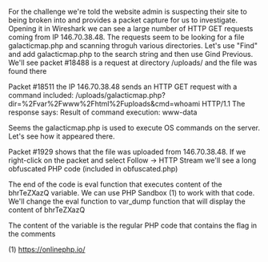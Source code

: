 For the challenge we're told the website admin is suspecting their site to being broken into and provides a packet capture for us to investigate.
Opening it in Wireshark we can see a large number of HTTP GET requests coming from IP 146.70.38.48. The requests seem to be looking for a file galacticmap.php and scanning throguh various directories.
Let's use "Find" and add galacticmap.php to the search string and then use Gind Previous. We'll see packet #18488 is a request at directory /uploads/ and the file was found there

Packet #18511 the IP 146.70.38.48 sends an HTTP GET request with a command included: /uploads/galacticmap.php?dir=%2Fvar%2Fwww%2Fhtml%2Fuploads&cmd=whoami HTTP/1.1 
The response says: Result of command execution: www-data

Seems the galacticmap.php is used to execute OS commands on the server. Let's see how it appeared there.

Packet #1929 shows that the file was uploaded from 146.70.38.48. If we right-click on the packet and select Follow -> HTTP Stream we'll see a long obfuscated PHP code (included in obfuscated.php)

The end of the code is eval function that executes content of the bhrTeZXazQ variable. We can use PHP Sandbox (1) to work with that code. We'll change the eval function to var_dump function that will display the content of bhrTeZXazQ

The content of the variable is the regular PHP code that contains the flag in the comments

(1) https://onlinephp.io/